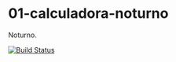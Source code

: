 01-calculadora-noturno
======================

Noturno.

[![Build Status](https://travis-ci.org/andremunizr/01-calculadora-noturno.svg?branch=master)](https://travis-ci.org/andremunizr/01-calculadora-noturno)
